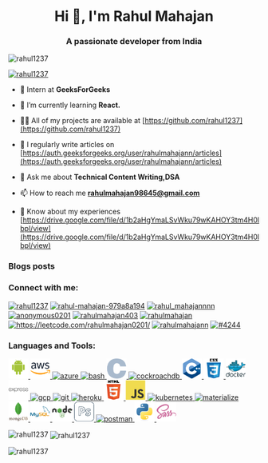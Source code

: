 <h1 align="center">Hi 👋, I'm Rahul Mahajan</h1>
<h3 align="center">A passionate developer from India</h3>

<p align="left"> <img src="https://komarev.com/ghpvc/?username=rahul1237&label=Profile%20views&color=0e75b6&style=flat" alt="rahul1237" /> </p>

<p align="left"> <a href="https://github.com/ryo-ma/github-profile-trophy"><img src="https://github-profile-trophy.vercel.app/?username=rahul1237" alt="rahul1237" /></a> </p>

- 🔭 Intern at **GeeksForGeeks**

- 🌱 I’m currently learning **React.**

- 👨‍💻 All of my projects are available at [https://github.com/rahul1237](https://github.com/rahul1237)

- 📝 I regularly write articles on [https://auth.geeksforgeeks.org/user/rahulmahajann/articles](https://auth.geeksforgeeks.org/user/rahulmahajann/articles)

- 💬 Ask me about **Technical Content Writing,DSA**

- 📫 How to reach me **rahulmahajan98645@gmail.com**

- 📄 Know about my experiences [https://drive.google.com/file/d/1b2aHgYmaLSvWku79wKAHOY3tm4H0lbpl/view](https://drive.google.com/file/d/1b2aHgYmaLSvWku79wKAHOY3tm4H0lbpl/view)

### Blogs posts
<!-- BLOG-POST-LIST:START -->
<!-- BLOG-POST-LIST:END -->

<h3 align="left">Connect with me:</h3>
<p align="left">
<a href="https://dev.to/rahul1237" target="blank"><img align="center" src="https://cdn.jsdelivr.net/npm/simple-icons@3.0.1/icons/dev-dot-to.svg" alt="rahul1237" height="30" width="40" /></a>
<a href="https://linkedin.com/in/rahul-mahajan-979a8a194" target="blank"><img align="center" src="https://cdn.jsdelivr.net/npm/simple-icons@3.0.1/icons/linkedin.svg" alt="rahul-mahajan-979a8a194" height="30" width="40" /></a>
<a href="https://instagram.com/rahul_mahajannnn" target="blank"><img align="center" src="https://cdn.jsdelivr.net/npm/simple-icons@3.0.1/icons/instagram.svg" alt="rahul_mahajannnn" height="30" width="40" /></a>
<a href="https://www.codechef.com/users/anonymous0201" target="blank"><img align="center" src="https://cdn.jsdelivr.net/npm/simple-icons@3.1.0/icons/codechef.svg" alt="anonymous0201" height="30" width="40" /></a>
<a href="https://www.hackerrank.com/rahulmahajan403" target="blank"><img align="center" src="https://cdn.jsdelivr.net/npm/simple-icons@3.0.1/icons/hackerrank.svg" alt="rahulmahajan403" height="30" width="40" /></a>
<a href="https://codeforces.com/profile/rahulmahajan" target="blank"><img align="center" src="https://cdn.jsdelivr.net/npm/simple-icons@3.0.1/icons/codeforces.svg" alt="rahulmahajan" height="30" width="40" /></a>
<a href="https://www.leetcode.com/https://leetcode.com/rahulmahajan0201/" target="blank"><img align="center" src="https://cdn.jsdelivr.net/npm/simple-icons@3.0.1/icons/leetcode.svg" alt="https://leetcode.com/rahulmahajan0201/" height="30" width="40" /></a>
<a href="https://auth.geeksforgeeks.org/user/rahulmahajann" target="blank"><img align="center" src="https://cdn.jsdelivr.net/npm/simple-icons@3.0.1/icons/geeksforgeeks.svg" alt="rahulmahajann" height="30" width="40" /></a>
<a href="https://discord.gg/#4244" target="blank"><img align="center" src="https://cdn.jsdelivr.net/npm/simple-icons@3.0.1/icons/discord.svg" alt="#4244" height="30" width="40" /></a>
</p>

<h3 align="left">Languages and Tools:</h3>
<p align="left"> <a href="https://developer.android.com" target="_blank"> <img src="https://raw.githubusercontent.com/devicons/devicon/master/icons/android/android-original-wordmark.svg" alt="android" width="40" height="40"/> </a> <a href="https://aws.amazon.com" target="_blank"> <img src="https://raw.githubusercontent.com/devicons/devicon/master/icons/amazonwebservices/amazonwebservices-original-wordmark.svg" alt="aws" width="40" height="40"/> </a> <a href="https://azure.microsoft.com/en-in/" target="_blank"> <img src="https://www.vectorlogo.zone/logos/microsoft_azure/microsoft_azure-icon.svg" alt="azure" width="40" height="40"/> </a> <a href="https://www.gnu.org/software/bash/" target="_blank"> <img src="https://www.vectorlogo.zone/logos/gnu_bash/gnu_bash-icon.svg" alt="bash" width="40" height="40"/> </a> <a href="https://www.cprogramming.com/" target="_blank"> <img src="https://raw.githubusercontent.com/devicons/devicon/master/icons/c/c-original.svg" alt="c" width="40" height="40"/> </a> <a href="https://www.cockroachlabs.com/product/cockroachdb/" target="_blank"> <img src="https://cdn.worldvectorlogo.com/logos/cockroachdb.svg" alt="cockroachdb" width="40" height="40"/> </a> <a href="https://www.w3schools.com/cpp/" target="_blank"> <img src="https://raw.githubusercontent.com/devicons/devicon/master/icons/cplusplus/cplusplus-original.svg" alt="cplusplus" width="40" height="40"/> </a> <a href="https://www.w3schools.com/css/" target="_blank"> <img src="https://raw.githubusercontent.com/devicons/devicon/master/icons/css3/css3-original-wordmark.svg" alt="css3" width="40" height="40"/> </a> <a href="https://www.docker.com/" target="_blank"> <img src="https://raw.githubusercontent.com/devicons/devicon/master/icons/docker/docker-original-wordmark.svg" alt="docker" width="40" height="40"/> </a> <a href="https://expressjs.com" target="_blank"> <img src="https://raw.githubusercontent.com/devicons/devicon/master/icons/express/express-original-wordmark.svg" alt="express" width="40" height="40"/> </a> <a href="https://cloud.google.com" target="_blank"> <img src="https://www.vectorlogo.zone/logos/google_cloud/google_cloud-icon.svg" alt="gcp" width="40" height="40"/> </a> <a href="https://git-scm.com/" target="_blank"> <img src="https://www.vectorlogo.zone/logos/git-scm/git-scm-icon.svg" alt="git" width="40" height="40"/> </a> <a href="https://heroku.com" target="_blank"> <img src="https://www.vectorlogo.zone/logos/heroku/heroku-icon.svg" alt="heroku" width="40" height="40"/> </a> <a href="https://www.w3.org/html/" target="_blank"> <img src="https://raw.githubusercontent.com/devicons/devicon/master/icons/html5/html5-original-wordmark.svg" alt="html5" width="40" height="40"/> </a> <a href="https://developer.mozilla.org/en-US/docs/Web/JavaScript" target="_blank"> <img src="https://raw.githubusercontent.com/devicons/devicon/master/icons/javascript/javascript-original.svg" alt="javascript" width="40" height="40"/> </a> <a href="https://kubernetes.io" target="_blank"> <img src="https://www.vectorlogo.zone/logos/kubernetes/kubernetes-icon.svg" alt="kubernetes" width="40" height="40"/> </a> <a href="https://materializecss.com/" target="_blank"> <img src="https://raw.githubusercontent.com/prplx/svg-logos/5585531d45d294869c4eaab4d7cf2e9c167710a9/svg/materialize.svg" alt="materialize" width="40" height="40"/> </a> <a href="https://www.mongodb.com/" target="_blank"> <img src="https://raw.githubusercontent.com/devicons/devicon/master/icons/mongodb/mongodb-original-wordmark.svg" alt="mongodb" width="40" height="40"/> </a> <a href="https://www.mysql.com/" target="_blank"> <img src="https://raw.githubusercontent.com/devicons/devicon/master/icons/mysql/mysql-original-wordmark.svg" alt="mysql" width="40" height="40"/> </a> <a href="https://nodejs.org" target="_blank"> <img src="https://raw.githubusercontent.com/devicons/devicon/master/icons/nodejs/nodejs-original-wordmark.svg" alt="nodejs" width="40" height="40"/> </a> <a href="https://www.photoshop.com/en" target="_blank"> <img src="https://raw.githubusercontent.com/devicons/devicon/master/icons/photoshop/photoshop-line.svg" alt="photoshop" width="40" height="40"/> </a> <a href="https://postman.com" target="_blank"> <img src="https://www.vectorlogo.zone/logos/getpostman/getpostman-icon.svg" alt="postman" width="40" height="40"/> </a> <a href="https://www.python.org" target="_blank"> <img src="https://raw.githubusercontent.com/devicons/devicon/master/icons/python/python-original.svg" alt="python" width="40" height="40"/> </a> <a href="https://sass-lang.com" target="_blank"> <img src="https://raw.githubusercontent.com/devicons/devicon/master/icons/sass/sass-original.svg" alt="sass" width="40" height="40"/> </a> </p>

<p><img align="left" src="https://github-readme-stats.vercel.app/api/top-langs?username=rahul1237&show_icons=true&locale=en&layout=compact" alt="rahul1237" /></p>

<p>&nbsp;<img align="center" src="https://github-readme-stats.vercel.app/api?username=rahul1237&show_icons=true&locale=en" alt="rahul1237" /></p>

<p><img align="center" src="https://github-readme-streak-stats.herokuapp.com/?user=rahul1237&" alt="rahul1237" /></p>

